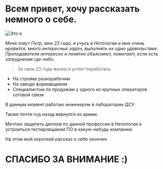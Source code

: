 # Всем привет, хочу рассказать немного о себе.

![Это я](2022-12-08%2013-31-12.JPG)

_Меня зовут Петр, мне 23 года, я учусь в Нетологии и мне очень нравится, много интересных задач, выполнять их одно удовольствие.
Преподаватели интересно и понятно объясняют, помогают, если есть затруднения где-либо._

> За свои 23 года жизни я успел поработать:
- На стройке разнорабочим
- На заводе формавщиком
- Специалистом по продажам у одного из крупных операторов сотовой связи
  
В данным момент работаю инженером в лаборатории ДСУ.

Также почти год назад вернулся из армии.

Мечтаю защитить диплом по данной профессии в Нетологии и устроиться тестировщиком ПО в какую-нибудь компанию

На этом мой короткий рассказ о себе окончен
# СПАСИБО ЗА ВНИМАНИЕ :)